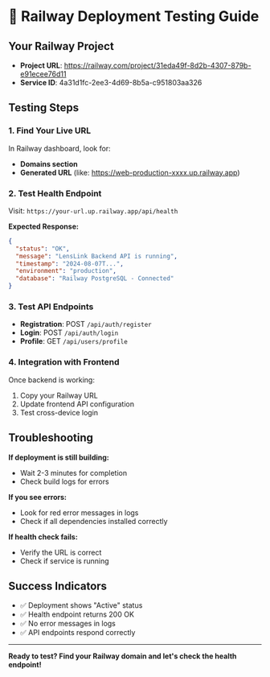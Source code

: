 # 🧪 Railway Deployment Testing Guide

## Your Railway Project
- **Project URL**: https://railway.com/project/31eda49f-8d2b-4307-879b-e91ecee76d11
- **Service ID**: 4a31d1fc-2ee3-4d69-8b5a-c951803aa326

## Testing Steps

### 1. Find Your Live URL
In Railway dashboard, look for:
- **Domains section**
- **Generated URL** (like: https://web-production-xxxx.up.railway.app)

### 2. Test Health Endpoint
Visit: `https://your-url.up.railway.app/api/health`

**Expected Response:**
```json
{
  "status": "OK",
  "message": "LensLink Backend API is running",
  "timestamp": "2024-08-07T...",
  "environment": "production",
  "database": "Railway PostgreSQL - Connected"
}
```

### 3. Test API Endpoints
- **Registration**: POST `/api/auth/register`
- **Login**: POST `/api/auth/login`
- **Profile**: GET `/api/users/profile`

### 4. Integration with Frontend
Once backend is working:
1. Copy your Railway URL
2. Update frontend API configuration
3. Test cross-device login

## Troubleshooting

**If deployment is still building:**
- Wait 2-3 minutes for completion
- Check build logs for errors

**If you see errors:**
- Look for red error messages in logs
- Check if all dependencies installed correctly

**If health check fails:**
- Verify the URL is correct
- Check if service is running

## Success Indicators
- ✅ Deployment shows "Active" status
- ✅ Health endpoint returns 200 OK
- ✅ No error messages in logs
- ✅ API endpoints respond correctly

---

**Ready to test? Find your Railway domain and let's check the health endpoint!**
